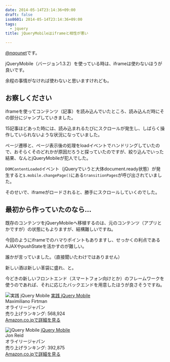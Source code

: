 ```yaml
---
date: 2014-05-14T23:14:36+09:00
draft: false
iso8601: 2014-05-14T23:14:36+09:00
tags:
  - jquery
title: jQueryMobileはiframeと相性が悪い

---
```


[@nqounet](https://twitter.com/nqounet)です。

jQueryMobile（バージョン1.3.2）を使っている時は、iframeは使わないほうが良いです。

余程の事情がなければ使わないと思いますけれども。

## お察しください

iframeを使ってコンテンツ（記事）を読み込んでいたところ、読み込んだ時にその部分にジャンプしていきました。

15記事ほどあった時には、読み込まれるたびにスクロールが発生し、しばらく操作していられないような状況になっていました。

ページ遷移と、ページ表示後の処理をloadイベントでハンドリングしていたので、おそらくそのどれかが原因だろうと探っていたのですが、絞り込んでいった結果、なんとjQueryMobileが犯人でした。

`DOMContentLoaded`イベント（jQueryでいうと大体document.ready状態）が発生すると`$.mobile.changePage()`にある`transitionPages`が呼び出されていました。

そのせいで、iframeがロードされると、勝手にスクロールしていくのでした。

## 最初から作っていたのなら…

既存のコンテンツをjQueryMobileへ移植するのは、元のコンテンツ（アプリとかですが）の状態にもよりますが、結構難しいですね。

今回のようにiframeでのハマりポイントもありますし、せっかくの利点であるAJAXやpushStateを活かすのが難しい。

誰かが言っていました。（直接聞いたわけではありません）

新しい酒は新しい革袋に盛れ、と。

今どきの新しいフロントエンド（スマートフォン向けとか）のフレームワークを使うのであれば、それに応じたバックエンドを用意したほうが良さそうですね。

![実践 jQuery Mobile](http://ecx.images-amazon.com/images/I/51Cgko%2BD9mL._SL160_.jpg)
[実践 jQuery Mobile](http://www.amazon.co.jp/exec/obidos/ASIN/4873115922/nqounet-22/ref=nosim/)  
Maximiliano Firtman  
オライリージャパン  
売り上げランキング: 568,924  
[Amazon.co.jpで詳細を見る](http://www.amazon.co.jp/exec/obidos/ASIN/4873115922/nqounet-22/ref=nosim/)

![jQuery Mobile](http://ecx.images-amazon.com/images/I/5149YMBYorL._SL160_.jpg)
[jQuery Mobile](http://www.amazon.co.jp/exec/obidos/ASIN/4873115264/nqounet-22/ref=nosim/)  
Jon Reid  
オライリージャパン  
売り上げランキング: 392,875  
[Amazon.co.jpで詳細を見る](http://www.amazon.co.jp/exec/obidos/ASIN/4873115264/nqounet-22/ref=nosim/)
